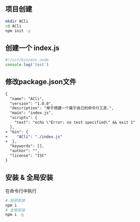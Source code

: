 ## 项目创建
```sh
mkdir ACli
cd ACli
npm init -y
```
## 创建一个 index.js 
```js
#!/usr/bin/env node
console.log('test')
```
## 修改package.json文件
```diff
{
  "name": "ACli",
  "version": "1.0.0",
  "description": "用于搭建一个属于自己的命令行工具.",
  "main": "index.js",
  "scripts": {
    "test": "echo \"Error: no test specified\" && exit 1"
  },
+ "bin": {
+    "ACli": "./index.js"
+  },
  "keywords": [],
  "author": "",
  "license": "ISC"
}
```
## 安装 & 全局安装
在命令行中执行
```sh
# 局部安装
npm i
# 全局安装
npm i -g
```
